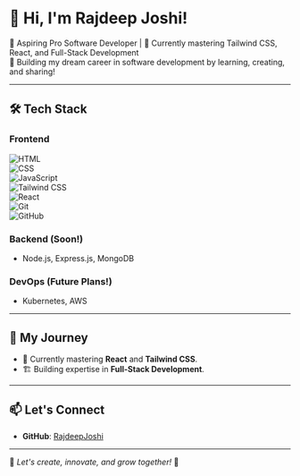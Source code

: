 # 👋 Hi, I'm Rajdeep Joshi!  

🎯 Aspiring Pro Software Developer | 🌱 Currently mastering Tailwind CSS, React, and Full-Stack Development  
🚀 Building my dream career in software development by learning, creating, and sharing!  

---

## 🛠️ Tech Stack  

### Frontend  
![HTML](https://img.shields.io/badge/HTML-E34F26?style=flat-square&logo=html5&logoColor=white)  
![CSS](https://img.shields.io/badge/CSS-1572B6?style=flat-square&logo=css3&logoColor=white)  
![JavaScript](https://img.shields.io/badge/JavaScript-F7DF1E?style=flat-square&logo=javascript&logoColor=black)  
![Tailwind CSS](https://img.shields.io/badge/TailwindCSS-38B2AC?style=flat-square&logo=tailwind-css&logoColor=white)  
![React](https://img.shields.io/badge/React-61DAFB?style=flat-square&logo=react&logoColor=black)  
![Git](https://img.shields.io/badge/Git-F05032?style=flat-square&logo=git&logoColor=white)  
![GitHub](https://img.shields.io/badge/GitHub-181717?style=flat-square&logo=github&logoColor=white)  

### Backend (Soon!)  
- Node.js, Express.js, MongoDB  

### DevOps (Future Plans!)  
- Kubernetes, AWS  

---

## 🌟 My Journey  

- 📖 Currently mastering **React** and **Tailwind CSS**.  
- 🏗️ Building expertise in **Full-Stack Development**.

---

## 📫 Let's Connect  

- **GitHub**: [RajdeepJoshi](https://github.com/Rajdeep-Joshi-09) 

---

🚀 _Let's create, innovate, and grow together!_ 🚀
